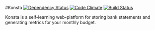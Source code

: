 #Konsta
[![Dependency Status](https://gemnasium.com/gsprenger/konsta.png)](https://gemnasium.com/gsprenger/konsta)
[![Code Climate](https://codeclimate.com/github/gsprenger/konsta.png)](https://codeclimate.com/github/gsprenger/konsta)
[![Build Status](https://travis-ci.org/gsprenger/konsta.png)](https://travis-ci.org/gsprenger/konsta) 

Konsta is a self-learning web-platform for storing bank statements and generating metrics for your monthly budget.
